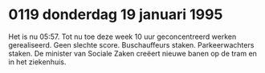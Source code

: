 # 0119 donderdag 19 januari 1995
Het is nu 05:57. Tot nu toe deze week 10 uur geconcentreerd werken gerealiseerd. Geen slechte score. Buschauffeurs staken. Parkeerwachters staken. De minister van Sociale Zaken creëert nieuwe banen op de tram en in het ziekenhuis.